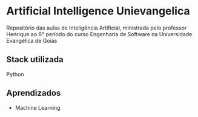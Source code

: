 # Artificial Intelligence Unievangelica

Repositório das aulas de Inteligência Artificial, ministrada pelo professor Henrique ao 6º período do curso Engenharia de Software na Universidade Evangélica de Goiás

## Stack utilizada

Python


## Aprendizados

- Machine Learning

